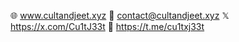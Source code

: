 🌐 www.cultandjeet.xyz
📧 contact@cultandjeet.xyz
𝕏 https://x.com/Cu1tJ33t
📱 https://t.me/cu1txj33t

<!---
cu1tj33t/cu1tj33t is a ✨ special ✨ repository because its `README.md` (this file) appears on your GitHub profile.
You can click the Preview link to take a look at your changes.
--->
